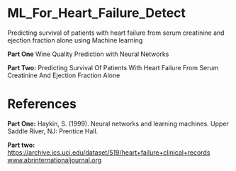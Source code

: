 # ML_For_Heart_Failure_Detect
Predicting survival of patients with heart failure from serum creatinine and ejection fraction alone using Machine learning

**Part One**
Wine Quality Prediction with Neural Networks

**Part Two:**
Predicting Survival Of Patients With Heart Failure From Serum Creatinine And Ejection Fraction Alone

# References

**Part One:**
Haykin, S. (1999). Neural networks and learning machines. Upper Saddle River, NJ: Prentice Hall.

**Part two:**
https://archive.ics.uci.edu/dataset/519/heart+failure+clinical+records
www.abrinternationaljournal.org
